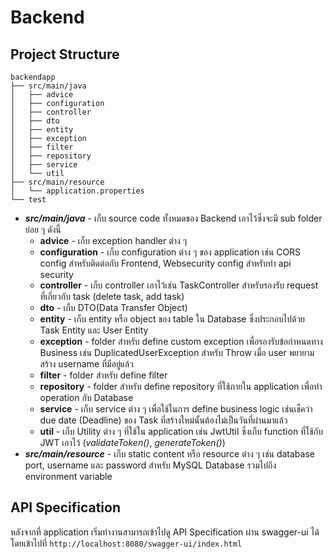 # Backend

## Project Structure

```
backendapp
├── src/main/java
│   ├── advice
│   ├── configuration
│   ├── controller
│   ├── dto
│   ├── entity
│   ├── exception
│   ├── filter
│   ├── repository
│   ├── service
│   └── util
├── src/main/resource
│   └── application.properties
└── test
```

- **_src/main/java_** - เก็บ source code ทั้งหมดของ Backend เอาไว้ซึ่งจะมี sub folder ย่อย ๆ ดังนี้
  - **advice** - เก็บ exception handler ต่าง ๆ
  - **configuration** - เก็บ configuration ต่าง ๆ ของ application เช่น CORS config สำหรับติดต่อกับ Frontend, Websecurity config สำหรับทำ api security
  - **controller** - เก็บ controller เอาไว้เช่น TaskController สำหรับรองรับ request ที่เกี่ยวกับ task (delete task, add task)
  - **dto** - เก็บ DTO(Data Transfer Object)
  - **entity** - เก็บ entity หรือ object ของ table ใน Database ซึ่งประกอบไปด้วย Task Entity และ User Entity
  - **exception** - folder สำหรับ define custom exception เพื่อรองรับข้อกำหนดทาง Business เช่น DuplicatedUserException สำหรับ Throw เมื่อ user พยายามสร้าง username ที่มีอยู่แล้ว
  - **filter** - folder สำหรับ define filter 
  - **repository** - folder สำหรับ define repository ที่ใช้ภายใน application เพื่อทำ operation กับ Database
  - **service** - เก็บ service ต่าง ๆ เพื่อใช้ในการ define business logic เช่นเช็คว่า due date (Deadline) ของ Task ที่สร้างใหม่นั้นต้องไม่เป็นวันที่ผ่านมาแล้ว
  - **util** - เก็บ Utility ต่าง ๆ ที่ใช้ใน application เช่น JwtUtil ซึ่งเก็บ function ที่ใช้กับ JWT เอาไว้ (*validateToken()*, *generateToken()*)
- ***src/main/resource*** - เก็บ static content หรือ resource ต่าง ๆ เช่น database port, username และ password สำหรับ MySQL Database รวมไปถึง environment variable 

## API Specification
หลังจากที่ application เริ่มทำงานสามารถเข้าไปดู API Specification ผ่าน swagger-ui ได้โดยเข้าไปที่ ```http://localhost:8080/swagger-ui/index.html```


